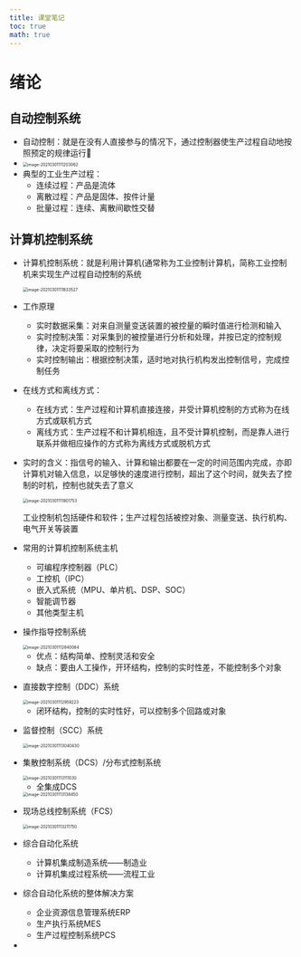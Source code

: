 ```yaml
---
title: 课堂笔记
toc: true
math: true
---
```


# 绪论

## 自动控制系统

- 自动控制：就是在没有人直接参与的情况下，通过控制器使生产过程自动地按照预定的规律运行
- <img src="http://222.65.137.121:9702/images/2021/03/01/20210301111203.png" alt="image-20210301111203062" style="zoom:50%;" />
- 典型的工业生产过程：
  - 连续过程：产品是流体
  - 离散过程：产品是固体、按件计量
  - 批量过程：连续、离散间歇性交替

## 计算机控制系统

- 计算机控制系统：就是利用计算机(通常称为工业控制计算机，简称工业控制机来实现生产过程自动控制的系统

  <img src="http://222.65.137.121:9702/images/2021/03/01/20210301111633.png" alt="image-20210301111633527" style="zoom:50%;" />

- 工作原理

  - 实时数据采集：对来自测量变送装置的被控量的瞬时值进行检测和输入
  - 实时控制决策：对采集到的被控量进行分析和处理，并按已定的控制规律，决定将要采取的控制行为
  - 实时控制输出：根据控制决策，适时地对执行机构发出控制信号，完成控制任务

- 在线方式和离线方式：

  - 在线方式：生产过程和计算机直接连接，并受计算机控制的方式称为在线方式或联机方式
  - 离线方式：生产过程不和计算机相连，且不受计算机控制，而是靠人进行联系并做相应操作的方式称为离线方式或脱机方式

- 实时的含义：指信号的输入、计算和输出都要在一定的时间范围内完成，亦即计算机对输入信息，以足够快的速度进行控制，超出了这个时间，就失去了控制的时机，控制也就失去了意义

  <img src="http://222.65.137.121:9702/images/2021/03/01/20210301111901.png" alt="image-20210301111901753" style="zoom:50%;" />

  工业控制机包括硬件和软件；生产过程包括被控对象、测量变送、执行机构、电气开关等装置

- 常用的计算机控制系统主机

  - 可编程序控制器（PLC）
  - 工控机（IPC）
  - 嵌入式系统（MPU、单片机、DSP、SOC）
  - 智能调节器
  - 其他类型主机

- 操作指导控制系统

  <img src="http://222.65.137.121:9702/images/2021/03/01/20210301112840.png" alt="image-20210301112840064" style="zoom:50%;" />

  - 优点：结构简单、控制灵活和安全
  - 缺点：要由人工操作，开环结构，控制的实时性差，不能控制多个对象

- 直接数字控制（DDC）系统

  <img src="http://222.65.137.121:9702/images/2021/03/01/20210301112959.png" alt="image-20210301112959223" style="zoom:50%;" />

  - 闭环结构，控制的实时性好，可以控制多个回路或对象

- 监督控制（SCC）系统

  <img src="http://222.65.137.121:9702/images/2021/03/01/20210301113040.png" alt="image-20210301113040430" style="zoom:50%;" />

- 集散控制系统（DCS）/分布式控制系统

  <img src="http://222.65.137.121:9702/images/2021/03/01/20210301113111.png" alt="image-20210301113111030" style="zoom:50%;" />

  - 全集成DCS

  <img src="http://222.65.137.121:9702/images/2021/03/01/20210301113138.png" alt="image-20210301113138450" style="zoom:50%;" />

- 现场总线控制系统（FCS）

  <img src="http://222.65.137.121:9702/images/2021/03/01/20210301113211.png" alt="image-20210301113211750" style="zoom:50%;" />

- 综合自动化系统

  - 计算机集成制造系统——制造业
  - 计算机集成过程系统——流程工业

- 综合自动化系统的整体解决方案

  - 企业资源信息管理系统ERP
  - 生产执行系统MES
  - 生产过程控制系统PCS

- 